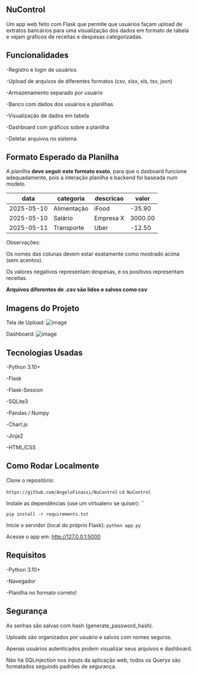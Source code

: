 ## NuControl
Um app web feito com Flask que permite que usuários façam upload de extratos bancários para uma visualização dos dados em formato de tabela e vejam gráficos de receitas e despesas categorizadas.

## Funcionalidades
-Registro e login de usuários

-Upload de arquivos de diferentes formatos (csv, xlsx, xls, tsv, json)

-Armazenamento separado por usuário 

-Banco com dados dos usuários e planilhas

-Visualização de dados em tabela

-Dashboard com gráficos sobre a planilha

-Deletar arquivos no sistema

## Formato Esperado da Planilha
A planilha **deve seguir este formato exato**, para que o dasboard funcione adequadamente, pois a interação planilha e backend foi baseada num modelo.

| data       | categoria   | descricao | valor   |
| ---------- | ----------- | --------- | ------- |
| 2025-05-10 | Alimentação | iFood     | -35.90  |
| 2025-05-10 | Salário     | Empresa X | 3000.00 |
| 2025-05-11 | Transporte  | Uber      | -12.50  |

Observações:

Os nomes das colunas devem estar exatamente como mostrado acima (sem acentos).

Os valores negativos representam despesas, e os positivos representam receitas.

**Arquivos diferentes de .csv são lidos e salvos como csv**

## Imagens do Projeto
Tela de Upload:
![image](https://github.com/user-attachments/assets/2c45a314-361b-40ec-88e1-7e0b5e881f10)

Dashboard:
![image](https://github.com/user-attachments/assets/b8dfa355-52d4-4aac-8e1e-e03f4bb137e2)

## Tecnologias Usadas
-Python 3.10+

-Flask

-Flask-Session

-SQLite3

-Pandas / Numpy

-Chart.js

-Jinja2

-HTML/CSS

## Como Rodar Localmente
Clone o repositório:


`https://github.com/AngeloFinassi/NuControl`
`cd NuControl`

Instale as dependências (use um virtualenv se quiser):
``

`pip install -r requirements.txt`

Inicie o servidor (local do próprio Flask):
`python app.py`

Acesse o app em: http://127.0.0.1:5000

## Requisitos
-Python 3.10+

-Navegador

-Planilha no formato correto!

## Segurança
As senhas são salvas com hash (generate_password_hash).

Uploads são organizados por usuário e salvos com nomes seguros.

Apenas usuários autenticados podem visualizar seus arquivos e dashboard.

Não há SQLinjection nos inputs da aplicação web, todos os Querys são formatados seguindo padrões de segurança.
